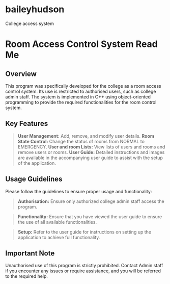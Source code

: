 # baileyhudson
College access system 
# Room Access Control System Read Me #

## Overview

This program was specifically developed for the college as a room access control system. Its use is restricted to authorised users, such as college admin staff. The system is implemented in C++ using object-oriented programming to provide the required functionalities for the room control system.

## Key Features

> **User Management:** Add, remove, and modify user details.
> **Room State Control:** Change the status of rooms from NORMAL to EMERGENCY.
> **User and room Lists:** View lists of users and rooms and remove users or rooms.
> **User Guide:** Detailed instructions and images are available in the accompanying user guide to assist with the setup of the application.

## Usage Guidelines

Please follow the guidelines to ensure proper usage and functionality:

> **Authorisation:** Ensure only authorized college admin staff access the program.

> **Functionality:** Ensure that you have viewed the user guide to  ensure the use of all available functionalities.

> **Setup:** Refer to the user guide for instructions on setting up the application to achieve full functionality.

## Important Note

Unauthorised use of this program is strictly prohibited. Contact Admin staff if you encounter any issues or require assistance, and you will be referred to the required help.
